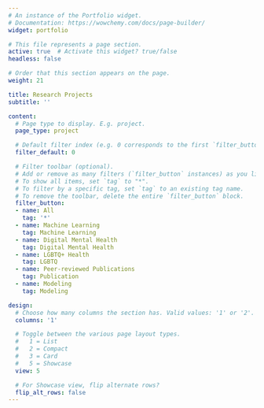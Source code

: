 ```yaml
---
# An instance of the Portfolio widget.
# Documentation: https://wowchemy.com/docs/page-builder/
widget: portfolio

# This file represents a page section.
active: true  # Activate this widget? true/false
headless: false

# Order that this section appears on the page.
weight: 21

title: Research Projects
subtitle: ''

content:
  # Page type to display. E.g. project.
  page_type: project

  # Default filter index (e.g. 0 corresponds to the first `filter_button` instance below).
  filter_default: 0

  # Filter toolbar (optional).
  # Add or remove as many filters (`filter_button` instances) as you like.
  # To show all items, set `tag` to "*".
  # To filter by a specific tag, set `tag` to an existing tag name.
  # To remove the toolbar, delete the entire `filter_button` block.
  filter_button:
  - name: All
    tag: '*'
  - name: Machine Learning
    tag: Machine Learning
  - name: Digital Mental Health
    tag: Digital Mental Health
  - name: LGBTQ+ Health
    tag: LGBTQ
  - name: Peer-reviewed Publications
    tag: Publication
  - name: Modeling
    tag: Modeling

design:
  # Choose how many columns the section has. Valid values: '1' or '2'.
  columns: '1'

  # Toggle between the various page layout types.
  #   1 = List
  #   2 = Compact
  #   3 = Card
  #   5 = Showcase
  view: 5

  # For Showcase view, flip alternate rows?
  flip_alt_rows: false
---
```





